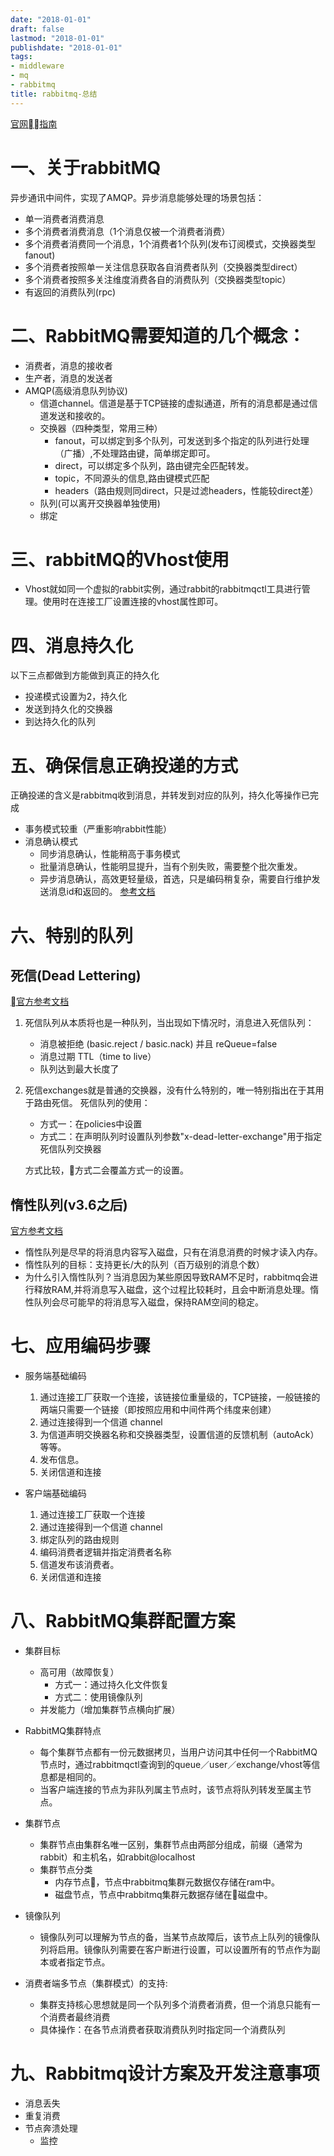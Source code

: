 ```yaml
---
date: "2018-01-01"
draft: false
lastmod: "2018-01-01"
publishdate: "2018-01-01"
tags:
- middleware
- mq
- rabbitmq
title: rabbitmq-总结
---
```

[官网指南](http://www.rabbitmq.com/getstarted.html)

# 一、关于rabbitMQ

异步通讯中间件，实现了AMQP。异步消息能够处理的场景包括：
* 单一消费者消费消息
* 多个消费者消费消息（1个消息仅被一个消费者消费）
* 多个消费者消费同一个消息，1个消费者1个队列(发布订阅模式，交换器类型fanout)
* 多个消费者按照单一关注信息获取各自消费者队列（交换器类型direct）
* 多个消费者按照多关注维度消费各自的消费队列（交换器类型topic）
* 有返回的消费队列(rpc)

# 二、RabbitMQ需要知道的几个概念：
* 消费者，消息的接收者
* 生产者，消息的发送者
* AMQP(高级消息队列协议)
    * 信道channel。信道是基于TCP链接的虚拟通道，所有的消息都是通过信道发送和接收的。
    * 交换器（四种类型，常用三种）
        * fanout，可以绑定到多个队列，可发送到多个指定的队列进行处理（广播）,不处理路由键，简单绑定即可。
        * direct，可以绑定多个队列，路由键完全匹配转发。
        * topic，不同源头的信息,路由键模式匹配
        * headers（路由规则同direct，只是过滤headers，性能较direct差）
    * 队列(可以离开交换器单独使用)
    * 绑定
# 三、rabbitMQ的Vhost使用
* Vhost就如同一个虚拟的rabbit实例，通过rabbit的rabbitmqctl工具进行管理。使用时在连接工厂设置连接的vhost属性即可。

# 四、消息持久化
以下三点都做到方能做到真正的持久化
* 投递模式设置为2，持久化
* 发送到持久化的交换器
* 到达持久化的队列

# 五、确保信息正确投递的方式
正确投递的含义是rabbitmq收到消息，并转发到对应的队列，持久化等操作已完成
* 事务模式较重（严重影响rabbit性能）
* 消息确认模式
    * 同步消息确认，性能稍高于事务模式
    * 批量消息确认，性能明显提升，当有个别失败，需要整个批次重发。
    * 异步消息确认，高效更轻量级，首选，只是编码稍复杂，需要自行维护发送消息id和返回的。
[参考文档](https://cloud.tencent.com/developer/article/1338402)

# 六、特别的队列
## 死信(Dead Lettering)
[官方参考文档](https://www.rabbitmq.com/dlx.html)
1. 死信队列从本质将也是一种队列，当出现如下情况时，消息进入死信队列：
    * 消息被拒绝 (basic.reject / basic.nack) 并且 reQueue=false
    * 消息过期 TTL（time to live）
    * 队列达到最大长度了

2. 死信exchanges就是普通的交换器，没有什么特别的，唯一特别指出在于其用于路由死信。
死信队列的使用：
    * 方式一：在policies中设置
    * 方式二：在声明队列时设置队列参数"x-dead-letter-exchange"用于指定死信队列交换器

    方式比较，方式二会覆盖方式一的设置。



## 惰性队列(v3.6之后)
[官方参考文档](https://www.rabbitmq.com/lazy-queues.html)
* 惰性队列是尽早的将消息内容写入磁盘，只有在消息消费的时候才读入内存。
* 惰性队列的目标：支持更长/大的队列（百万级别的消息个数）
* 为什么引入惰性队列？当消息因为某些原因导致RAM不足时，rabbitmq会进行释放RAM,并将消息写入磁盘，这个过程比较耗时，且会中断消息处理。惰性队列会尽可能早的将消息写入磁盘，保持RAM空间的稳定。


# 七、应用编码步骤
*  服务端基础编码
    1. 通过连接工厂获取一个连接，该链接位重量级的，TCP链接，一般链接的两端只需要一个链接（即按照应用和中间件两个纬度来创建）
    2. 通过连接得到一个信道 channel
    3. 为信道声明交换器名称和交换器类型，设置信道的反馈机制（autoAck）等等。
    4. 发布信息。
    5. 关闭信道和连接

* 客户端基础编码
    1. 通过连接工厂获取一个连接
    2. 通过连接得到一个信道 channel
    3. 绑定队列的路由规则
    4. 编码消费者逻辑并指定消费者名称
    5. 信道发布该消费者。
    6. 关闭信道和连接

# 八、RabbitMQ集群配置方案
* 集群目标
    * 高可用（故障恢复）
        * 方式一：通过持久化文件恢复
        * 方式二：使用镜像队列
    * 并发能力（增加集群节点横向扩展）
*  RabbitMQ集群特点
    * 每个集群节点都有一份元数据拷贝，当用户访问其中任何一个RabbitMQ节点时，通过rabbitmqctl查询到的queue／user／exchange/vhost等信息都是相同的。
    * 当客户端连接的节点为非队列属主节点时，该节点将队列转发至属主节点。
* 集群节点
    * 集群节点由集群名唯一区别，集群节点由两部分组成，前缀（通常为rabbit）和主机名，如rabbit@localhost
    * 集群节点分类
        * 内存节点，节点中rabbitmq集群元数据仅存储在ram中。
        * 磁盘节点，节点中rabbitmq集群元数据存储在磁盘中。
* 镜像队列
    * 镜像队列可以理解为节点的备，当某节点故障后，该节点上队列的镜像队列将启用。镜像队列需要在客户断进行设置，可以设置所有的节点作为副本或者指定节点。

* 消费者端多节点（集群模式）的支持:
    * 集群支持核心思想就是同一个队列多个消费者消费，但一个消息只能有一个消费者最终消费
    * 具体操作：在各节点消费者获取消费队列时指定同一个消费队列

# 九、Rabbitmq设计方案及开发注意事项
* 消息丢失
* 重复消费
* 节点奔溃处理
    * 监控